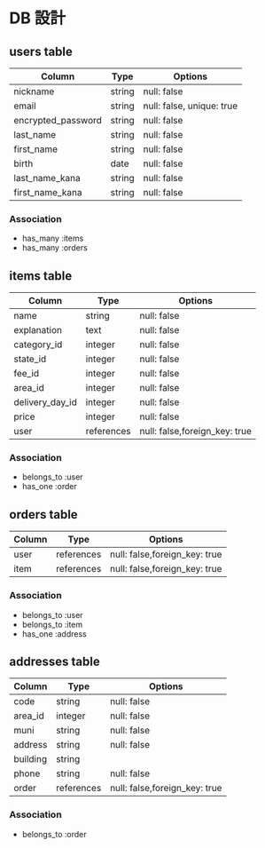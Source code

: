 # DB 設計

## users table

| Column             | Type        | Options                      |
|--------------------|-------------|------------------------------|
| nickname           | string      | null: false                  |
| email              | string      | null: false, unique: true    |
| encrypted_password | string      | null: false                  |
| last_name          | string      | null: false                  |
| first_name         | string      | null: false                  |
| birth              | date        | null: false                  |
| last_name_kana     | string      | null: false                  |
| first_name_kana    | string      | null: false                  |

### Association

* has_many :items
* has_many :orders

## items table

| Column        | Type        | Options                         |
|---------------|-------------|---------------------------------|
| name          | string      | null: false                     |
| explanation   | text        | null: false                     |
| category_id   | integer     | null: false                     |
| state_id      | integer     | null: false                     |
| fee_id        | integer     | null: false                     |
| area_id        | integer     | null: false                     |
| delivery_day_id       | integer     | null: false                     |
| price         | integer     | null: false                     |
| user          | references  | null: false,foreign_key: true   |

### Association

- belongs_to :user
- has_one :order

## orders table

| Column      | Type         | Options                          |
|-------------|--------------|----------------------------------|
| user        | references   | null: false,foreign_key: true    |
| item        | references   | null: false,foreign_key: true    |

### Association

- belongs_to :user
- belongs_to :item
- has_one    :address

## addresses table

| Column      | Type         | Options                         |
|-------------|--------------|---------------------------------|
| code        | string       | null: false                     |
| area_id     | integer      | null: false                     |
| muni        | string       | null: false                     |
| address     | string       | null: false                     |
| building    | string       |                                 |
| phone       | string       | null: false                     |
| order       | references    | null: false,foreign_key: true   |

### Association

- belongs_to :order
